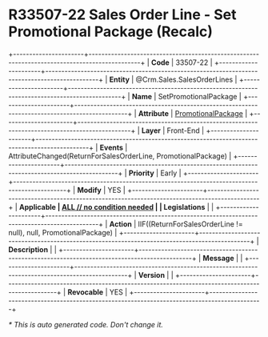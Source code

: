 ﻿---
erp.type: front-end-business-rule
erp.entity: Crm.Sales.SalesOrderLines
---

# R33507-22 Sales Order Line - Set Promotional Package (Recalc)
+----------------------+----------------------------------------------------------------------------------------------+
| **Code**             | 33507-22                                                                                     |
+----------------------+----------------------------------------------------------------------------------------------+
| **Entity**           | @Crm.Sales.SalesOrderLines                                                                   |
+----------------------+----------------------------------------------------------------------------------------------+
| **Name**             | SetPromotionalPackage                                                                        |
+----------------------+----------------------------------------------------------------------------------------------+
| **Attribute**        | [PromotionalPackage](../entities/Crm.Sales.SalesOrderLines.md#promotionalpackage)            |
+----------------------+----------------------------------------------------------------------------------------------+
| **Layer**            | Front-End                                                                                    |
+----------------------+----------------------------------------------------------------------------------------------+
| **Events**           | AttributeChanged(ReturnForSalesOrderLine, PromotionalPackage)                                |
+----------------------+----------------------------------------------------------------------------------------------+
| **Priority**         | Early                                                                                        |
+----------------------+----------------------------------------------------------------------------------------------+
| **Modify**           | YES                                                                                          |
+----------------------+----------------------------------------------------------------------------------------------+
| **Applicable         | [ALL // no condition needed](xref:applicable-legislations)                                   |
| Legislations**       |                                                                                              |
+----------------------+----------------------------------------------------------------------------------------------+
| **Action**           | IIF((ReturnForSalesOrderLine != null), null, PromotionalPackage)                             |
+----------------------+----------------------------------------------------------------------------------------------+
| **Description**      |                                                                                              |
+----------------------+----------------------------------------------------------------------------------------------+
| **Message**          |                                                                                              |
+----------------------+----------------------------------------------------------------------------------------------+
| **Version**          |                                                                                              |
+----------------------+----------------------------------------------------------------------------------------------+
| **Revocable**        | YES                                                                                          |
+----------------------+----------------------------------------------------------------------------------------------+

*\* This is auto generated code. Don't change it.*
